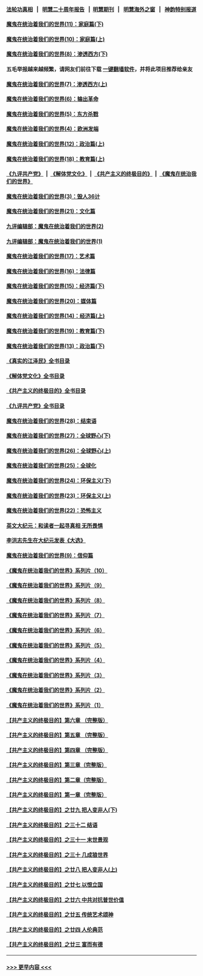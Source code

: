 #### [法轮功真相](https://github.com/gfw-breaker/truth/blob/master/README.md?t=0) &nbsp;&nbsp;|&nbsp;&nbsp; [明慧二十周年报告](https://github.com/gfw-breaker/mh-reports/blob/master/README.md?t=0) &nbsp;&nbsp;|&nbsp;&nbsp;[明慧期刊](https://github.com/gfw-breaker/mh-qikan) &nbsp;&nbsp;|&nbsp;&nbsp; [明慧海外之窗](https://github.com/gfw-breaker/mh-news/blob/master/README.md?t=0) &nbsp;&nbsp;|&nbsp;&nbsp; [神韵特别报道](https://github.com/gfw-breaker/mh-news/blob/master/shenyun.md?t=0)
#### [魔鬼在统治着我们的世界(11)：家庭篇(下)](../pages/nsc422/n10440961.md?t=12090550) 
#### [魔鬼在统治着我们的世界(10)：家庭篇(上)](../pages/nsc422/n10435448.md?t=12090550) 
#### [魔鬼在统治着我们的世界(8)：渗透西方(下)](../pages/nsc422/n10429603.md?t=12090550) 
#### 五毛举报越来越频繁，请网友们前往下载 [一键翻墙软件](https://github.com/gfw-breaker/ssr-accounts)，并将此项目推荐给亲友
#### [魔鬼在统治着我们的世界(7)：渗透西方(上)](../pages/nsc422/n10426013.md?t=12090550) 
#### [魔鬼在统治着我们的世界(6)：输出革命](../pages/nsc422/n10421536.md?t=12090550) 
#### [魔鬼在统治着我们的世界(5)：东方杀戮](../pages/nsc422/n10417707.md?t=12090550) 
#### [魔鬼在统治着我们的世界(4)：欧洲发端](../pages/nsc422/n10414890.md?t=12090550) 
#### [魔鬼在统治着我们的世界(12)：政治篇(上)](../pages/nsc422/n10444576.md?t=12090550) 
#### [魔鬼在统治着我们的世界(18)：教育篇(上)](../pages/nsc422/n10526970.md?t=12090550) 
#### [《九评共产党》](https://github.com/begood0513/9ping.md/blob/master/README.md) &nbsp;|&nbsp; [《解体党文化》](../../../../jtdwh.md/blob/master/README.md)  &nbsp;|&nbsp; [《共产主义的终极目的》](../../../../gczydzjmd.md/blob/master/README.md) &nbsp;|&nbsp; [《魔鬼在统治我们的世界》](../../../../mgztzwmdsj.md/blob/master/README.md) 
#### [魔鬼在统治着我们的世界(3)：毁人36计](../pages/nsc422/n10411583.md?t=12090550) 
#### [魔鬼在统治着我们的世界(21)：文化篇](../pages/nsc422/n10597706.md?t=12090550) 
#### [九评编辑部：魔鬼在统治着我们的世界(2)](../pages/nsc422/n10410036.md?t=12090550) 
#### [九评编辑部：魔鬼在统治着我们的世界(1)](../pages/nsc422/n10406825.md?t=12090550) 
#### [魔鬼在统治着我们的世界(17)：艺术篇](../pages/nsc422/n10499093.md?t=12090550) 
#### [魔鬼在统治着我们的世界(16)：法律篇](../pages/nsc422/n10485969.md?t=12090550) 
#### [魔鬼在统治着我们的世界(15)：经济篇(下)](../pages/nsc422/n10469975.md?t=12090550) 
#### [魔鬼在统治着我们的世界(20)：媒体篇](../pages/nsc422/n10586579.md?t=12090550) 
#### [魔鬼在统治着我们的世界(14)：经济篇(上)](../pages/nsc422/n10457370.md?t=12090550) 
#### [魔鬼在统治着我们的世界(19)：教育篇(下)](../pages/nsc422/n10564808.md?t=12090550) 
#### [魔鬼在统治着我们的世界(13)：政治篇(下)](../pages/nsc422/n10448270.md?t=12090550) 
#### [《真实的江泽民》全书目录](../pages/nsc422/n13721399.md?t=12090550) 
#### [《解体党文化》全书目录](../pages/nsc422/n13721157.md?t=12090550) 
#### [《共产主义的终极目的》全书目录](../pages/nsc422/n13721048.md?t=12090550) 
#### [《九评共产党》全书目录](../pages/nsc422/n13708085.md?t=12090550) 
#### [魔鬼在统治着我们的世界(28)：结束语](../pages/nsc422/n10936246.md?t=12090550) 
#### [魔鬼在统治着我们的世界(27)：全球野心(下)](../pages/nsc422/n10928319.md?t=12090550) 
#### [魔鬼在统治着我们的世界(26)：全球野心(上)](../pages/nsc422/n10900318.md?t=12090550) 
#### [魔鬼在统治着我们的世界(25)：全球化](../pages/nsc422/n10788205.md?t=12090550) 
#### [魔鬼在统治着我们的世界(24)：环保主义(下)](../pages/nsc422/n10695307.md?t=12090550) 
#### [魔鬼在统治着我们的世界(23)：环保主义(上)](../pages/nsc422/n10688613.md?t=12090550) 
#### [魔鬼在统治着我们的世界(22)：恐怖主义](../pages/nsc422/n10614727.md?t=12090550) 
#### [英文大纪元：和读者一起寻真相 无所畏惧](../pages/nsc422/n12542027.md?t=12090550) 
#### [李洪志先生在大纪元发表《大选》](../pages/nsc422/n12534746.md?t=12090550) 
#### [魔鬼在统治着我们的世界(9)：信仰篇](../pages/nsc422/n10432159.md?t=12090550) 
#### [《魔鬼在统治着我们的世界》系列片（10）](../pages/nsc422/n12292670.md?t=12090550) 
#### [《魔鬼在统治着我们的世界》系列片（9）](../pages/nsc422/n12290859.md?t=12090550) 
#### [《魔鬼在统治着我们的世界》系列片（8）](../pages/nsc422/n12287445.md?t=12090550) 
#### [《魔鬼在统治着我们的世界》系列片（7）](../pages/nsc422/n12283425.md?t=12090550) 
#### [《魔鬼在统治着我们的世界》系列片（6）](../pages/nsc422/n12282314.md?t=12090550) 
#### [《魔鬼在统治着我们的世界》系列片（5）](../pages/nsc422/n12281419.md?t=12090550) 
#### [《魔鬼在统治着我们的世界》系列片（4）](../pages/nsc422/n12274024.md?t=12090550) 
#### [《魔鬼在统治着我们的世界》系列片（3）](../pages/nsc422/n12271322.md?t=12090550) 
#### [《魔鬼在统治着我们的世界》系列片（2）](../pages/nsc422/n12269049.md?t=12090550) 
#### [《魔鬼在统治着我们的世界》系列片（1）](../pages/nsc422/n12267575.md?t=12090550) 
#### [【共产主义的终极目的】第六章 （完整版）](../pages/nsc422/n11428913.md?t=12090550) 
#### [【共产主义的终极目的】第五章 （完整版）](../pages/nsc422/n11428912.md?t=12090550) 
#### [【共产主义的终极目的】第四章 （完整版）](../pages/nsc422/n11428907.md?t=12090550) 
#### [【共产主义的终极目的】第三章（完整版）](../pages/nsc422/n11428848.md?t=12090550) 
#### [【共产主义的终极目的】第二章（完整版）](../pages/nsc422/n11428831.md?t=12090550) 
#### [【共产主义的终极目的】第一章（完整版）](../pages/nsc422/n11417651.md?t=12090550) 
#### [【共产主义的终极目的】之廿九 把人变非人(下)](../pages/nsc422/n11344140.md?t=12090550) 
#### [【共产主义的终极目的】之三十二 结语](../pages/nsc422/n11360535.md?t=12090550) 
#### [【共产主义的终极目的】之三十一 末世景观](../pages/nsc422/n11351129.md?t=12090550) 
#### [【共产主义的终极目的】之三十 几成狼世界](../pages/nsc422/n11348280.md?t=12090550) 
#### [【共产主义的终极目的】之廿八 把人变非人(上)](../pages/nsc422/n11340492.md?t=12090550) 
#### [【共产主义的终极目的】之廿七 以恨立国](../pages/nsc422/n11336944.md?t=12090550) 
#### [【共产主义的终极目的】之廿六 中共对抗普世价值](../pages/nsc422/n11324785.md?t=12090550) 
#### [【共产主义的终极目的】之廿五 传统艺术颂神](../pages/nsc422/n11296396.md?t=12090550) 
#### [【共产主义的终极目的】之廿四 人伦典范](../pages/nsc422/n11296397.md?t=12090550) 
#### [【共产主义的终极目的】之廿三 富而有德](../pages/nsc422/n11283598.md?t=12090550) 

----
#### [ >>> 更早内容 <<< ](../indexes/nsc422-earlier.md)
